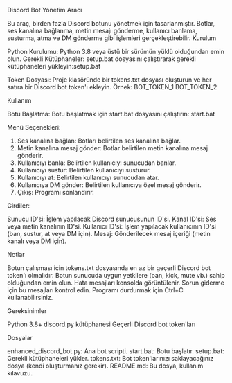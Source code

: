 Discord Bot Yönetim Aracı

Bu araç, birden fazla Discord botunu yönetmek için tasarlanmıştır. Botlar, ses kanalına bağlanma, metin mesajı gönderme, kullanıcı banlama, susturma, atma ve DM gönderme gibi işlemleri gerçekleştirebilir.
Kurulum

Python Kurulumu: Python 3.8 veya üstü bir sürümün yüklü olduğundan emin olun.
Gerekli Kütüphaneler: setup.bat dosyasını çalıştırarak gerekli kütüphaneleri yükleyin:setup.bat


Token Dosyası: 
Proje klasöründe bir tokens.txt dosyası oluşturun ve her satıra bir Discord bot token'ı ekleyin. Örnek:
BOT_TOKEN_1
BOT_TOKEN_2



Kullanım

Botu Başlatma: Botu başlatmak için start.bat dosyasını çalıştırın:
start.bat


Menü Seçenekleri:

1. Ses kanalına bağlan: Botları belirtilen ses kanalına bağlar.
2. Metin kanalına mesaj gönder: Botlar belirtilen metin kanalına mesaj gönderir.
3. Kullanıcıyı banla: Belirtilen kullanıcıyı sunucudan banlar.
4. Kullanıcıyı sustur: Belirtilen kullanıcıyı susturur.
5. Kullanıcıyı at: Belirtilen kullanıcıyı sunucudan atar.
6. Kullanıcıya DM gönder: Belirtilen kullanıcıya özel mesaj gönderir.
7. Çıkış: Programı sonlandırır.


Girdiler:

Sunucu ID'si: İşlem yapılacak Discord sunucusunun ID'si.
Kanal ID'si: Ses veya metin kanalının ID'si.
Kullanıcı ID'si: İşlem yapılacak kullanıcının ID'si (ban, sustur, at veya DM için).
Mesaj: Gönderilecek mesaj içeriği (metin kanalı veya DM için).



Notlar

Botun çalışması için tokens.txt dosyasında en az bir geçerli Discord bot token'ı olmalıdır.
Botun sunucuda uygun yetkilere (ban, kick, mute vb.) sahip olduğundan emin olun.
Hata mesajları konsolda görüntülenir. Sorun giderme için bu mesajları kontrol edin.
Programı durdurmak için Ctrl+C kullanabilirsiniz.

Gereksinimler

Python 3.8+
discord.py kütüphanesi
Geçerli Discord bot token'ları

Dosyalar

enhanced_discord_bot.py: Ana bot scripti.
start.bat: Botu başlatır.
setup.bat: Gerekli kütüphaneleri yükler.
tokens.txt: Bot token'larınızı saklayacağınız dosya (kendi oluşturmanız gerekir).
README.md: Bu dosya, kullanım kılavuzu.

